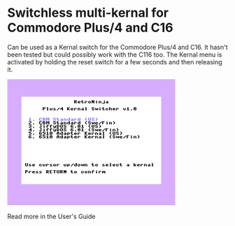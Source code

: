 # Switchless multi-kernal for Commodore Plus/4 and C16

Can be used as a Kernal switch for the Commodore Plus/4 and C16. It hasn't been tested but could possibly work with the C116 too. 
The Kernal menu is activated by holding the reset switch for a few seconds and then releasing it.

<img src="images\plus4kernalmenu1.0.png" alt="Plus/4 Kernal menu screenshot" height="288"/><br/>

Read more in the User's Guide
